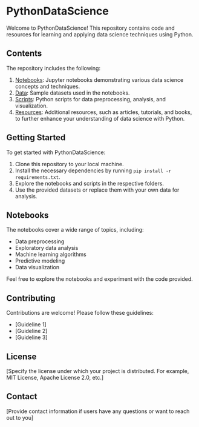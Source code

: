 # PythonDataScience

Welcome to PythonDataScience! This repository contains code and resources for learning and applying data science techniques using Python.

## Contents

The repository includes the following:

1. [Notebooks](notebooks/): Jupyter notebooks demonstrating various data science concepts and techniques.
2. [Data](data/): Sample datasets used in the notebooks.
3. [Scripts](scripts/): Python scripts for data preprocessing, analysis, and visualization.
4. [Resources](resources/): Additional resources, such as articles, tutorials, and books, to further enhance your understanding of data science with Python.

## Getting Started

To get started with PythonDataScience:
1. Clone this repository to your local machine.
2. Install the necessary dependencies by running `pip install -r requirements.txt`.
3. Explore the notebooks and scripts in the respective folders.
4. Use the provided datasets or replace them with your own data for analysis.

## Notebooks

The notebooks cover a wide range of topics, including:
- Data preprocessing
- Exploratory data analysis
- Machine learning algorithms
- Predictive modeling
- Data visualization

Feel free to explore the notebooks and experiment with the code provided.

## Contributing

Contributions are welcome! Please follow these guidelines:
- [Guideline 1]
- [Guideline 2]
- [Guideline 3]

## License

[Specify the license under which your project is distributed. For example, MIT License, Apache License 2.0, etc.]

## Contact

[Provide contact information if users have any questions or want to reach out to you]
